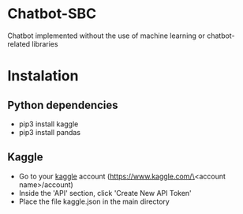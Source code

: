 # Chatbot-SBC
Chatbot implemented without the use of machine learning or chatbot-related libraries

# Instalation
## Python dependencies
- pip3 install kaggle
- pip3 install pandas

## Kaggle
- Go to your [kaggle](https://www.kaggle.com/) account (https://www.kaggle.com/\<account name\>/account)
- Inside the 'API' section, click 'Create New API Token'
- Place the file kaggle.json in the main directory
